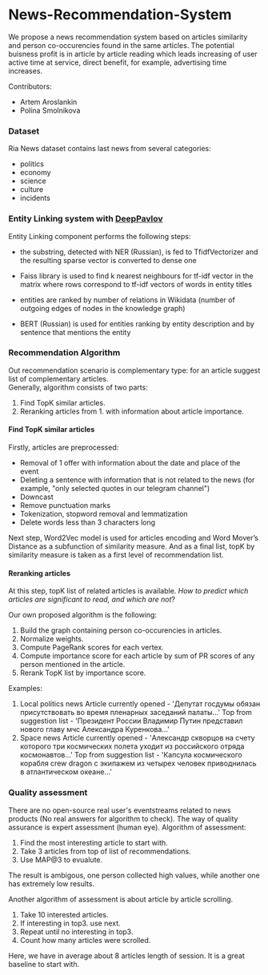 # News-Recommendation-System
We propose a news recommendation system based on articles similarity and person co-occurencies found in the same articles. 
The potential buisness profit is in article by article reading which leads increasing of user active time at service, direct benefit, for example, advertising time increases.


Contributors:
- Artem Aroslankin
- Polina Smolnikova

### Dataset
Ria News dataset contains last news from several categories:
- politics
- economy
- science
- culture
- incidents

### Entity Linking system with [DeepPavlov](https://github.com/deepmipt/DeepPavlov)
Entity Linking component performs the following steps:

- the substring, detected with NER (Russian), is fed to TfidfVectorizer and the resulting sparse vector is converted to dense one

- Faiss library is used to find k nearest neighbours for tf-idf vector in the matrix where rows correspond to tf-idf vectors of words in entity titles

- entities are ranked by number of relations in Wikidata (number of outgoing edges of nodes in the knowledge graph)

- BERT (Russian) is used for entities ranking by entity description and by sentence that mentions the entity

### Recommendation Algorithm
Out recommendation scenario is complementary type: for an article suggest list of complementary articles.   
Generally, algorithm consists of two parts:
1. Find TopK similar articles.
2. Reranking articles from 1. with information about article importance.

#### Find TopK similar articles
Firstly, articles are preprocessed:
* Removal of 1 offer with information about the date and place of the event
* Deleting a sentence with information that is not related to the news (for example, "only selected quotes in our telegram channel")
* Downcast
* Remove punctuation marks
* Tokenization, stopword removal and lemmatization
* Delete words less than 3 characters long

Next step, Word2Vec model is used for articles encoding and Word Mover’s Distance as a subfunction of similarity measure.
And as a final list, topK by similarity measure is taken as a first level of recommendation list.

#### Reranking articles
At this step, topK list of related articles is available.
*How to predict which articles are significant to read, and which are not*?

Our own proposed algorithm is the following:
1. Build the graph containing person co-occurencies in articles. 
2. Normalize weights.
3. Compute PageRank scores for each vertex.
4. Compute importance score for each article by sum of PR scores of any person mentioned in the article.
5. Rerank TopK list by importance score.

Examples:
1. Local politics news
Article currently opened - 'Депутат госдумы обязан присутствовать во время пленарных заседаний палаты...'
Top from suggestion list - 'Президент России Владимир Путин представил нового главу мчс Александра Куренкова...'  
2. Space news
Article currently opened -  'Александр скворцов на счету которого три космических полета уходит из российского отряда космонавтов...'
Top from suggestion list - 'Капсула космического корабля crew dragon с экипажем из четырех человек приводнилась в атлантическом океане...'

### Quality assessment 
There are no open-source real user's eventstreams related to news products (No real answers for algorithm to check).
The way of quality assurance is expert assessment (human eye).
Algorithm of assessment:
1. Find the most interesting article to start with.
2. Take 3 articles from top of list of recommendations.
3. Use MAP@3 to evualute.

The result is ambigous, one person collected high values, while another one has extremely low results.

Another algorithm of assessment is about article by article scrolling.
1. Take 10 interested articles.
2. If interesting in top3. use next.
3. Repeat until no interesting in top3.
4. Count how many articles were scrolled.

Here, we have in average about 8 articles length of session. It is a great baseline to start with.

